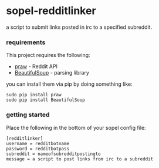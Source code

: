 sopel-redditlinker
===================

a script to submit links posted in irc to a specified subreddit.

### requirements

This project requires the following:  

* [praw](https://praw.readthedocs.org/en/v2.1.16/) - Reddit API
* [BeautifulSoup](http://www.crummy.com/software/BeautifulSoup/) - parsing library

you can install them via pip by doing something like:

    sudo pip install praw
    sudo pip install BeautifulSoup

### getting started

Place the following in the bottom of your sopel config file:

    [redditlinker]
    username = redditbotname
    password = redditbotpass
    subreddit = nameofsubredditpostingto
    message = a script to post links from irc to a subreddit

